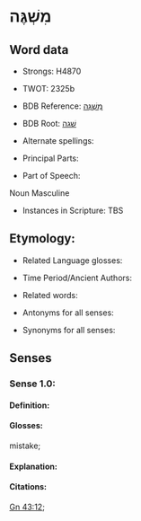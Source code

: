 # מִשְׁגֶּה

<!-- Status: S2="NeedsEdits" -->
<!-- Lexica used for edits:   -->

## Word data

* Strongs: H4870

* TWOT: 2325b

* BDB Reference: [מִשְׁגֶּה](rc://en/bdb/dict/v.bb.ac)

* BDB Root: [שׁגה](rc://en/bdb/dict/v.bb.aa)

* Alternate spellings:

* Principal Parts:

* Part of Speech:

Noun Masculine

* Instances in Scripture: TBS

## Etymology:

* Related Language glosses:

* Time Period/Ancient Authors:

* Related words:

* Antonyms for all senses:

* Synonyms for all senses:

## Senses

### Sense 1.0:

#### Definition:

#### Glosses:

mistake; 

#### Explanation:

#### Citations:

[Gn 43:12](rc://he/uhb/book/gen/43/12); 

